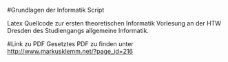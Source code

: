 #Grundlagen der Informatik Script

Latex Quellcode zur ersten theoretischen Informatik Vorlesung an der HTW Dresden des Studiengangs allgemeine Informatik.

#Link zu PDF
Gesetztes PDF zu finden unter http://www.markusklemm.net/?page_id=216
